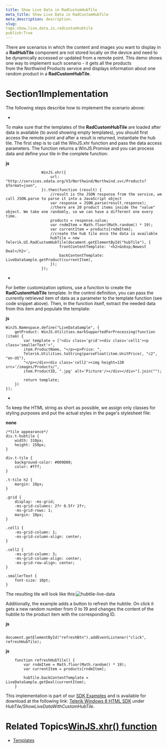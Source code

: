 ```yaml
---
title: Show Live Data in RadCustomHubTile
meta_title: Show Live Data in RadCustomHubTile
meta_description: description.
slug: 
tags:show,live,data,in,radcustomhubtile
publish:True
---
```



There are scenarios in which the content and images you want to display in a __RadHubTile__ component are not stored locally on the 
        device and need to be dynamically accessed or updated from a remote point. This demo shows one way to implement such scenario - it gets all the products  
        from the Northwind Products service and displays information about one random product in a __RadCustomHubTile__.
			

# Section1Implementation

The following steps describe how to implement the scenario above:

* 

To make sure that the templates of the __RadCustomHubTile__ are loaded after data is available 
              (to avoid showing empty templates), you should first access the remote point and after a result is returned, instantiate the hub tile. 
              The first step is to call the WinJS.xhr function and pass the data access parameters. The function returns a WinJS.Promise and you can process 
              data and define your tile in the complete function:
						


 __js__
    


					WinJS.xhr({
					    url: "http://services.odata.org/V3/Northwind/Northwind.svc/Products?$format=json",
					}).then(function (result) {
						//result is the JSON response from the service, we call JSON.parse to parse it into a JavaScript object
						var response = JSON.parse(result.response);
					    //there are 20 product items inside the "value" object. We take one randomly, so we can have a different one every time.
						products = response.value;
						var rndmItem = Math.floor(Math.random() * 19);
						var currentItem = products[rndmItem];
						//create the hub tile once the data is available
						hubTile = new Telerik.UI.RadCustomHubTile(document.getElementById("hubTile"), {
							frontContentTemplate: '<h2>&nbsp;Newest Deal</h2>',
							backContentTemplate: LiveDataSample.getProduct(currentItem),
						});
					});



* 

For better customization options, use a function to create the __RadCustomHubTile__ template. In the control definition, 
              you can pass the currently retrieved item of data as a parameter to the template function (see code snippet above). Then, in the function itself,
							extract the needed data from this item and populate the template:
						


 __js__
    


	WinJS.Namespace.define("LiveDataSample", {
	    getProduct: WinJS.Utilities.markSupportedForProcessing(function (item) {
		    var template = ["<div class='grid'><div class='cell1'><p class='smallerText'>",
			item.ProductName, "</p><p>Price: ",
			Telerik.Utilities.toString(parseFloat(item.UnitPrice), "c2", "en-US"),
	        "</p></div><div class='cell2'><img height=130 src='/images/Products/",
			item.ProductID, ".jpg' alt='Picture'/></div></div>"].join("");
	
			return template;
		})
	});



* 

To keep the HTML string as short as possible, we assign only classes for styling purposes and put the actual styles in the
							page's stylesheet file:
						


 __none__
    


	/*tile appearance*/
	div.t-hubtile {
		width: 310px;
		height: 150px;
	}
	
	div.t-tile {
		background-color: #009D00;
		color: #fff;
	}
	
	.t-tile h2 {
		margin: 10px;
	}
	
	.grid {
		display: -ms-grid;
		-ms-grid-columns: 2fr 0.5fr 2fr;
		-ms-grid-rows: 1;
		margin: 10px;
	}
	
	.cell1 {
		-ms-grid-column: 1;
	    -ms-grid-column-align: center;
	}
	
	.cell2 {
		-ms-grid-column: 3;
	    -ms-grid-column-align: center;
	    -ms-grid-row-align: center;
	}
	
	.smallerText {
		font-size: 10pt;
	}



The resulting tile will look like this:![hubtile-live-data](../Media/Controls\HubTile\hubtile-live-data.png)

Additionally, the example adds a button to refresh the hubtile. On click it gets a new random number from 0 to 19 and changes the content of the hubtile to the 
          product item with the corresponding ID.
        


 __js__
    


					document.getElementById("refreshBtn").addEventListener("click", refreshHubTile);




 __js__
    


		function refreshHubTile() {
		    var rndmItem = Math.floor(Math.random() * 19);
		    var currentItem = products[rndmItem];
	
		    hubTile.backContentTemplate = LiveDataSample.getDeal(currentItem);
		}



This implementation is part of our
          [SDK Examples](78ad1869-5dec-42ff-b17a-cc19d395089e) and is available for download at the following link:
          [Telerik Windows 8 HTML SDK](https://github.com/telerik/win8-html-sdk/tree/master) under *HubTile/ShowLiveDataWithCustomHubTile*.
        

# Related Topics[WinJS.xhr() function](http://msdn.microsoft.com/en-us/library/windows/apps/br229787.aspx)

 * [Templates]({{slug:templates}})
